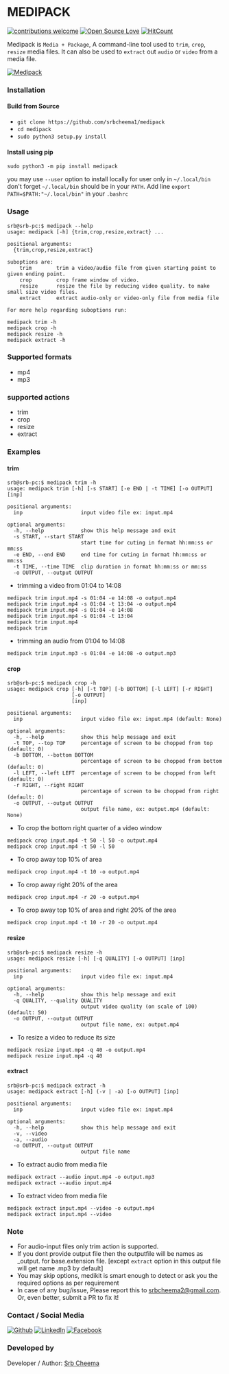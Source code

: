 # MEDIPACK

[![contributions welcome](https://img.shields.io/badge/contributions-welcome-brightgreen.svg?style=flat)](https://github.ocm/srbcheema1/medipack/issues)
[![Open Source Love](https://badges.frapsoft.com/os/v1/open-source.png?v=103)](https://github.com/srbcheema1/medipack)
[![HitCount](http://hits.dwyl.io/srbcheema1/medipack.svg)](http://hits.dwyl.io/srbcheema1/medipack)

Medipack is `Media + Package`, A command-line tool used to `trim`, `crop`, `resize` media files.
It can also be used to `extract` out `audio` or `video` from a media file.

[![Medipack](https://raw.githubusercontent.com/srbcheema1/medipack/master/extra/medipack-52x90.png)](https://pypi.org/project/medipack/)


### Installation

#### Build from Source

- `git clone https://github.com/srbcheema1/medipack`
- `cd medipack`
- `sudo python3 setup.py install`

#### Install using pip

```
sudo python3 -m pip install medipack
```
you may use `--user` option to install locally for user only in `~/.local/bin`
don't forget `~/.local/bin` should be in your `PATH`. Add line `export PATH=$PATH:"~/.local/bin"` in your `.bashrc`

### Usage

```
srb@srb-pc:$ medipack --help
usage: medipack [-h] {trim,crop,resize,extract} ...

positional arguments:
  {trim,crop,resize,extract}
```

```
suboptions are:
    trim        trim a video/audio file from given starting point to given ending point.
    crop        crop frame window of video.
    resize      resize the file by reducing video quality. to make small size video files.
    extract     extract audio-only or video-only file from media file
```

```
For more help regarding suboptions run:

medipack trim -h
medipack crop -h
medipack resize -h
medipack extract -h
```


### Supported formats

- mp4
- mp3

### supported actions

- trim
- crop
- resize
- extract

### Examples

#### trim

```
srb@srb-pc:$ medipack trim -h
usage: medipack trim [-h] [-s START] [-e END | -t TIME] [-o OUTPUT] [inp]

positional arguments:
  inp                   input video file ex: input.mp4

optional arguments:
  -h, --help            show this help message and exit
  -s START, --start START
                        start time for cuting in format hh:mm:ss or mm:ss
  -e END, --end END     end time for cuting in format hh:mm:ss or mm:ss
  -t TIME, --time TIME  clip duration in format hh:mm:ss or mm:ss
  -o OUTPUT, --output OUTPUT
```

- trimming a video from 01:04 to 14:08
```
medipack trim input.mp4 -s 01:04 -e 14:08 -o output.mp4
medipack trim input.mp4 -s 01:04 -t 13:04 -o output.mp4
medipack trim input.mp4 -s 01:04 -e 14:08
medipack trim input.mp4 -s 01:04 -t 13:04
medipack trim input.mp4
medipack trim
```
- trimming an audio from 01:04 to 14:08
```
medipack trim input.mp3 -s 01:04 -e 14:08 -o output.mp3
```

#### crop

```
srb@srb-pc:$ medipack crop -h
usage: medipack crop [-h] [-t TOP] [-b BOTTOM] [-l LEFT] [-r RIGHT]
                     [-o OUTPUT]
                     [inp]

positional arguments:
  inp                   input video file ex: input.mp4 (default: None)

optional arguments:
  -h, --help            show this help message and exit
  -t TOP, --top TOP     percentage of screen to be chopped from top (default: 0)
  -b BOTTOM, --bottom BOTTOM
                        percentage of screen to be chopped from bottom (default: 0)
  -l LEFT, --left LEFT  percentage of screen to be chopped from left (default: 0)
  -r RIGHT, --right RIGHT
                        percentage of screen to be chopped from right (default: 0)
  -o OUTPUT, --output OUTPUT
                        output file name, ex: output.mp4 (default: None)
```

- To crop the bottom right quarter of a video window
```
medipack crop input.mp4 -t 50 -l 50 -o output.mp4
medipack crop input.mp4 -t 50 -l 50
```

- To crop away top 10% of area
```
medipack crop input.mp4 -t 10 -o output.mp4
```

- To crop away right 20% of the area
```
medipack crop input.mp4 -r 20 -o output.mp4
```

- To crop away top 10% of area and right 20% of the area
```
medipack crop input.mp4 -t 10 -r 20 -o output.mp4
```

#### resize
```
srb@srb-pc:$ medipack resize -h
usage: medipack resize [-h] [-q QUALITY] [-o OUTPUT] [inp]

positional arguments:
  inp                   input video file ex: input.mp4

optional arguments:
  -h, --help            show this help message and exit
  -q QUALITY, --quality QUALITY
                        output video quality (on scale of 100) (default: 50)
  -o OUTPUT, --output OUTPUT
                        output file name, ex: output.mp4
```

- To resize a video to reduce its size
```
medipack resize input.mp4 -q 40 -o output.mp4
medipack resize input.mp4 -q 40
```

#### extract
```
srb@srb-pc:$ medipack extract -h
usage: medipack extract [-h] (-v | -a) [-o OUTPUT] [inp]

positional arguments:
  inp                   input video file ex: input.mp4

optional arguments:
  -h, --help            show this help message and exit
  -v, --video
  -a, --audio
  -o OUTPUT, --output OUTPUT
                        output file name

```
- To extract audio from media file
```
medipack extract --audio input.mp4 -o output.mp3
medipack extract --audio input.mp4
```

- To extract video from media file
```
medipack extract input.mp4 --video -o output.mp4
medipack extract input.mp4 --video
```


### Note

- For audio-input files only trim action is supported.
- If you dont provide output file then the outputfile will be names as <base>_output.<extension> for base.extension file. [except `extract` option in this output file will get name .mp3 by default]
- You may skip options, medikit is smart enough to detect or ask you the required options as per requirement
- In case of any bug/issue, Please report this to srbcheema2@gmail.com. Or, even better, submit a PR to fix it!


### Contact / Social Media

[![Github](https://raw.githubusercontent.com/srbcheema1/CheemaFy/master/myPlugins/extra_things/png_images/social/github.png)](https://github.com/srbcheema1/)
[![LinkedIn](https://raw.githubusercontent.com/srbcheema1/CheemaFy/master/myPlugins/extra_things/png_images/social/linkedin-48x48.png)](https://www.linkedin.com/in/srbcheema1/)
[![Facebook](https://raw.githubusercontent.com/srbcheema1/CheemaFy/master/myPlugins/extra_things/png_images/social/fb.png)](https://www.facebook.com/srbcheema/)

### Developed by

Developer / Author: [Srb Cheema](https://github.com/srbcheema1/)
